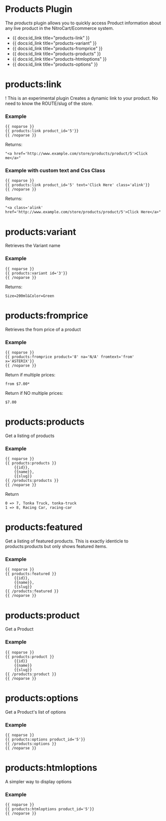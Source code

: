 # Products Plugin


The _products_ plugin allows you to quickly access Product information  about any live product in the NitroCart/Ecommerce system.


* {{ docs:id_link title="products-link" }}
* {{ docs:id_link title="products-variant" }}	
* {{ docs:id_link title="products-fromprice" }}
* {{ docs:id_link title="products-products" }}	
* {{ docs:id_link title="products-htmloptions" }}
* {{ docs:id_link title="products-options" }}	


# products:link 

! This is an experimental plugin
Creates a dynamic link to your product. No need to know the ROUTE/slug of the store.

### Example

	{{ noparse }}
	{{ products:link product_id='5'}}​
	{{ /noparse }}

Returns:

	"<a href='http://www.example.com/store/products/product/5'>Click me</a>"
	



### Example with custom text and Css Class

	{{ noparse }}
	{{ products:link product_id='5' text='Click Here' class='alink'}}​
	{{ /noparse }}

Returns:

	"<a class='alink' href='http://www.example.com/store/products/product/5'>Click Here</a>"
	



# products:variant 

Retrieves the Variant name

### Example

	{{ noparse }}
	{{ products:variant id='3'}}​
	{{ /noparse }}

Returns:

	Size=200ml&Color=Green



# products:fromprice 

Retrieves the from price of a product

### Example

	{{ noparse }}
	{{ products:fromprice product='8' na='N/A' fromtext='from' x='ASTERIX'}}​
	{{ /noparse }}

Return if multiple prices:

	from $7.00* 

Return if NO multiple prices:		
	
	$7.00 




# products:products 

Get a listing of products

### Example

	{{ noparse }}
	{{ products:products }}​
		{{id}},
		{{name}},
		{{slug}}
	{{ /products:products }}​	
	{{ /noparse }}


Return 		
	
	0 => 7, Tonka Truck, tonka-truck 	
	1 => 8, Racing Car, racing-car 	



# products:featured 

Get a listing of featured products. This is exactly identicle to products:products but only shows featured items.

### Example

	{{ noparse }}
	{{ products:featured }}​
		{{id}},
		{{name}},
		{{slug}}
	{{ /products:featured }}​	
	{{ /noparse }}	




# products:product 

Get a Product

### Example

	{{ noparse }}
	{{ products:product }}​
		{{id}}
		{{name}}
		{{slug}}
	{{ /products:product }}​	
	{{ /noparse }}		



# products:options 

Get a Product's list of options

### Example

	{{ noparse }}
	{{ products:options product_id='5'}}​
	{{ /products:options }}​	
	{{ /noparse }}			

# products:htmloptions 

A simpler way to display options

### Example

	{{ noparse }}
	{{ products:htmloptions product_id='5'}}​
	{{ /noparse }}				

